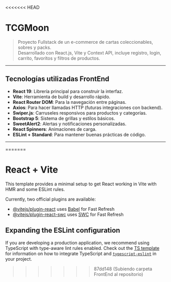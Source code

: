 <<<<<<< HEAD
# TCGMoon

> Proyecto Fullstack de un e-commerce de cartas coleccionables, sobres y packs.  
> Desarrollado con React.js, Vite y Context API, incluye registro, login, carrito, favoritos y filtros de productos.

---

## Tecnologías utilizadas FrontEnd
- **React 19**: Librería principal para construir la interfaz.
- **Vite**: Herramienta de build y desarrollo rápido.
- **React Router DOM**: Para la navegación entre páginas.
- **Axios**: Para hacer llamadas HTTP (futuras integraciones con backend).
- **Swiper.js**: Carruseles responsivos para productos y categorías.
- **Bootstrap 5**: Sistema de grillas y estilos básicos.
- **SweetAlert2**: Alertas y notificaciones personalizadas.
- **React Spinners**: Animaciones de carga.
- **ESLint + Standard**: Para mantener buenas prácticas de código.

---
=======
# React + Vite

This template provides a minimal setup to get React working in Vite with HMR and some ESLint rules.

Currently, two official plugins are available:

- [@vitejs/plugin-react](https://github.com/vitejs/vite-plugin-react/blob/main/packages/plugin-react) uses [Babel](https://babeljs.io/) for Fast Refresh
- [@vitejs/plugin-react-swc](https://github.com/vitejs/vite-plugin-react/blob/main/packages/plugin-react-swc) uses [SWC](https://swc.rs/) for Fast Refresh

## Expanding the ESLint configuration

If you are developing a production application, we recommend using TypeScript with type-aware lint rules enabled. Check out the [TS template](https://github.com/vitejs/vite/tree/main/packages/create-vite/template-react-ts) for information on how to integrate TypeScript and [`typescript-eslint`](https://typescript-eslint.io) in your project.
>>>>>>> 87dd148 (Subiendo carpeta FrontEnd al repositorio)
